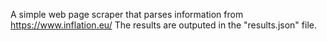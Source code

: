 
A simple web page scraper that parses information from https://www.inflation.eu/
The results are outputed in the "results.json" file.